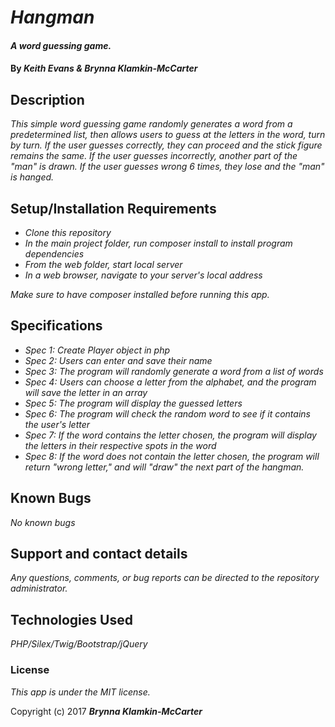 # _Hangman_

#### _A word guessing game._

#### By _**Keith Evans & Brynna Klamkin-McCarter**_

## Description

_This simple word guessing game randomly generates a word from a predetermined list, then allows users to guess at the letters in the word, turn by turn. If the user guesses correctly, they can proceed and the stick figure remains the same. If the user guesses incorrectly, another part of the "man" is drawn. If the user guesses wrong 6 times, they lose and the "man" is hanged._

## Setup/Installation Requirements

* _Clone this repository_
* _In the main project folder, run composer install to install program dependencies_
* _From the web folder, start local server_
* _In a web browser, navigate to your server's local address_

_Make sure to have composer installed before running this app._

## Specifications

* _Spec 1: Create Player object in php_
* _Spec 2: Users can enter and save their name_
* _Spec 3: The program will randomly generate a word from a list of words_
* _Spec 4: Users can choose a letter from the alphabet, and the program will save the letter in an array_
* _Spec 5: The program will display the guessed letters_
* _Spec 6: The program will check the random word to see if it contains the user's letter_
* _Spec 7: If the word contains the letter chosen, the program will display the letters in their respective spots in the word_
* _Spec 8: If the word does not contain the letter chosen, the program will return "wrong letter," and will "draw" the next part of the hangman._

## Known Bugs

_No known bugs_

## Support and contact details

_Any questions, comments, or bug reports can be directed to the repository administrator._

## Technologies Used

_PHP/Silex/Twig/Bootstrap/jQuery_

### License

*This app is under the MIT license.*

Copyright (c) 2017 **_Brynna Klamkin-McCarter_**
